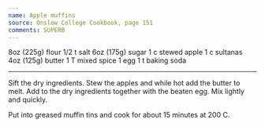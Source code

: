 ```yaml
---
name: Apple muffins
source: Onslow College Cookbook, page 151
comments: SUPERB
---
```


8oz (225g) flour
1/2 t salt
6oz (175g)  sugar
1 c stewed apple
1 c sultanas
4oz (125g) butter
1 T mixed spice
1 egg
1 t baking soda

---

Sift the dry ingredients.  Stew the apples and while hot add the butter to melt.  Add to the dry ingredients together with the beaten egg.  Mix lightly and quickly.  

Put into greased muffin tins and cook for about 15 minutes at 200 C.

